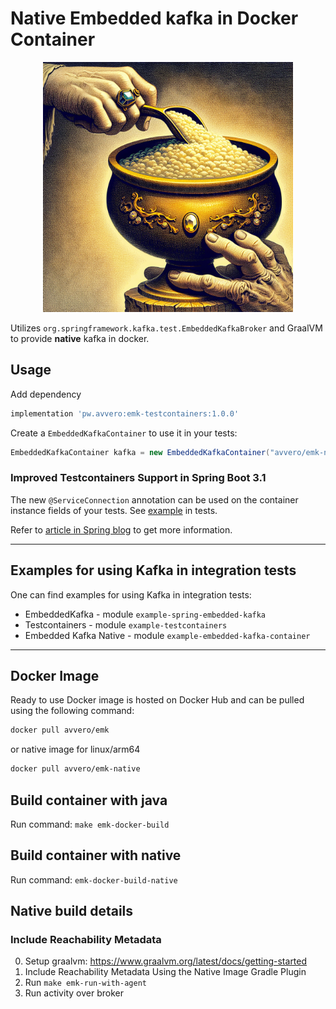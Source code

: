 # Native Embedded kafka in Docker Container

<div align="center">
    <img src="assets/image.png" width="400" height="auto">
</div>

Utilizes `org.springframework.kafka.test.EmbeddedKafkaBroker` and GraalVM to provide **native** kafka in docker.

## Usage

Add dependency

```groovy
implementation 'pw.avvero:emk-testcontainers:1.0.0'
```

Create a `EmbeddedKafkaContainer` to use it in your tests:
```java
EmbeddedKafkaContainer kafka = new EmbeddedKafkaContainer("avvero/emk-native:1.0.0"); // OR avvero/emk:latest
```

### Improved Testcontainers Support in Spring Boot 3.1

The new `@ServiceConnection` annotation can be used on the container instance fields of your tests. See 
[example](https://github.com/avvero/embedded-kafka/blob/sb3/example-testcontainers/src/test/java/pw/avvero/emk/KafkaContainerConfiguration.java) in tests.

Refer to [article in Spring blog](https://spring.io/blog/2023/06/23/improved-testcontainers-support-in-spring-boot-3-1) to get more information.

---

## Examples for using Kafka in integration tests

One can find examples for using Kafka in integration tests:
- EmbeddedKafka - module `example-spring-embedded-kafka`
- Testcontainers - module `example-testcontainers`
- Embedded Kafka Native - module `example-embedded-kafka-container`

---

## Docker Image 

Ready to use Docker image is hosted on Docker Hub and can be pulled using the following command:

```bash
docker pull avvero/emk
```

or native image for linux/arm64
```bash
docker pull avvero/emk-native
```

## Build container with java

Run command: `make emk-docker-build`

## Build container with native

Run command: `emk-docker-build-native`

## Native build details 

### Include Reachability Metadata

0. Setup graalvm: https://www.graalvm.org/latest/docs/getting-started
1. Include Reachability Metadata Using the Native Image Gradle Plugin
2. Run `make emk-run-with-agent`
3. Run activity over broker